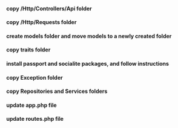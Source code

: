 #### copy /Http/Controllers/Api folder
#### copy /Http/Requests folder
#### create models folder and move models to a newly created folder
#### copy traits folder
#### install passport and socialite packages, and follow instructions
#### copy Exception folder
#### copy Repositories and Services folders
#### update app.php file
#### update routes.php file